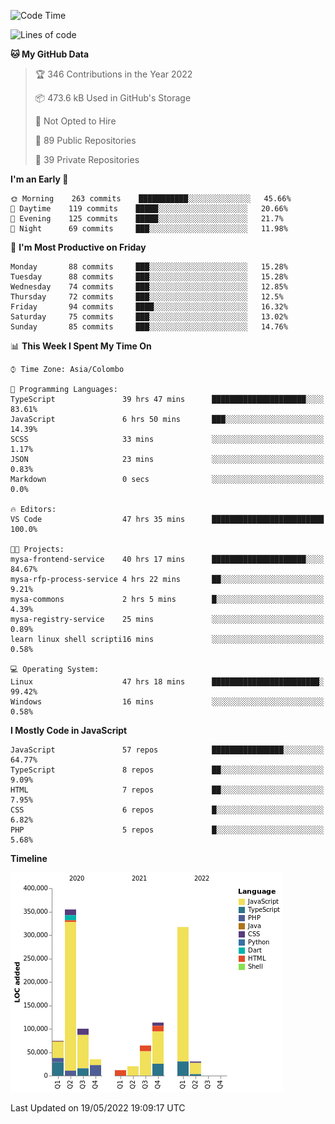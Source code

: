
<!--START_SECTION:waka-->
![Code Time](http://img.shields.io/badge/Code%20Time-0%20secs-blue)

![Lines of code](https://img.shields.io/badge/From%20Hello%20World%20I%27ve%20Written-1%20Million%20lines%20of%20code-blue)

**🐱 My GitHub Data** 

> 🏆 346 Contributions in the Year 2022
 > 
> 📦 473.6 kB Used in GitHub's Storage 
 > 
> 🚫 Not Opted to Hire
 > 
> 📜 89 Public Repositories 
 > 
> 🔑 39 Private Repositories  
 > 
**I'm an Early 🐤** 

```text
🌞 Morning    263 commits    ███████████░░░░░░░░░░░░░░   45.66% 
🌆 Daytime    119 commits    █████░░░░░░░░░░░░░░░░░░░░   20.66% 
🌃 Evening    125 commits    █████░░░░░░░░░░░░░░░░░░░░   21.7% 
🌙 Night      69 commits     ███░░░░░░░░░░░░░░░░░░░░░░   11.98%

```
📅 **I'm Most Productive on Friday** 

```text
Monday       88 commits     ███░░░░░░░░░░░░░░░░░░░░░░   15.28% 
Tuesday      88 commits     ███░░░░░░░░░░░░░░░░░░░░░░   15.28% 
Wednesday    74 commits     ███░░░░░░░░░░░░░░░░░░░░░░   12.85% 
Thursday     72 commits     ███░░░░░░░░░░░░░░░░░░░░░░   12.5% 
Friday       94 commits     ████░░░░░░░░░░░░░░░░░░░░░   16.32% 
Saturday     75 commits     ███░░░░░░░░░░░░░░░░░░░░░░   13.02% 
Sunday       85 commits     ███░░░░░░░░░░░░░░░░░░░░░░   14.76%

```


📊 **This Week I Spent My Time On** 

```text
⌚︎ Time Zone: Asia/Colombo

💬 Programming Languages: 
TypeScript               39 hrs 47 mins      █████████████████████░░░░   83.61% 
JavaScript               6 hrs 50 mins       ███░░░░░░░░░░░░░░░░░░░░░░   14.39% 
SCSS                     33 mins             ░░░░░░░░░░░░░░░░░░░░░░░░░   1.17% 
JSON                     23 mins             ░░░░░░░░░░░░░░░░░░░░░░░░░   0.83% 
Markdown                 0 secs              ░░░░░░░░░░░░░░░░░░░░░░░░░   0.0%

🔥 Editors: 
VS Code                  47 hrs 35 mins      █████████████████████████   100.0%

🐱‍💻 Projects: 
mysa-frontend-service    40 hrs 17 mins      █████████████████████░░░░   84.67% 
mysa-rfp-process-service 4 hrs 22 mins       ██░░░░░░░░░░░░░░░░░░░░░░░   9.21% 
mysa-commons             2 hrs 5 mins        █░░░░░░░░░░░░░░░░░░░░░░░░   4.39% 
mysa-registry-service    25 mins             ░░░░░░░░░░░░░░░░░░░░░░░░░   0.89% 
learn linux shell scripti16 mins             ░░░░░░░░░░░░░░░░░░░░░░░░░   0.58%

💻 Operating System: 
Linux                    47 hrs 18 mins      ████████████████████████░   99.42% 
Windows                  16 mins             ░░░░░░░░░░░░░░░░░░░░░░░░░   0.58%

```

**I Mostly Code in JavaScript** 

```text
JavaScript               57 repos            ████████████████░░░░░░░░░   64.77% 
TypeScript               8 repos             ██░░░░░░░░░░░░░░░░░░░░░░░   9.09% 
HTML                     7 repos             ██░░░░░░░░░░░░░░░░░░░░░░░   7.95% 
CSS                      6 repos             █░░░░░░░░░░░░░░░░░░░░░░░░   6.82% 
PHP                      5 repos             █░░░░░░░░░░░░░░░░░░░░░░░░   5.68%

```


**Timeline**

![Chart not found](https://raw.githubusercontent.com/ccweerasinghe1994/ccweerasinghe1994/master/charts/bar_graph.png) 


 Last Updated on 19/05/2022 19:09:17 UTC
<!--END_SECTION:waka-->
